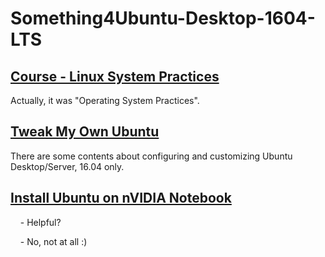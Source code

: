 # Something4Ubuntu-Desktop-1604-LTS

## [Course - Linux System Practices](./Course-Linux-Practices)

Actually, it was "Operating System Practices".

## [Tweak My Own Ubuntu](./Tweak-My-Own-Ubuntu)

There are some contents about configuring and customizing Ubuntu Desktop/Server, 16.04 only.

## [Install Ubuntu on nVIDIA Notebook](./NVIDIA-FxxK-YOU)

&nbsp;&nbsp;&nbsp;&nbsp;- Helpful?

&nbsp;&nbsp;&nbsp;&nbsp;- No, not at all :)
